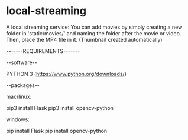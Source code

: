 # local-streaming
 
A local streaming service:
You can add movies by simply creating a new folder in 'static/movies/' and naming the folder after the movie or video.
Then, place the MP4 file in it.
(Thumbnail created automatically)

-------REQUIREMENTS-------

--software--

PYTHON 3  (https://www.python.org/downloads/)

--packages--

mac/linux:

pip3 install Flask
pip3 install opencv-python

windows:

pip install Flask
pip install opencv-python
